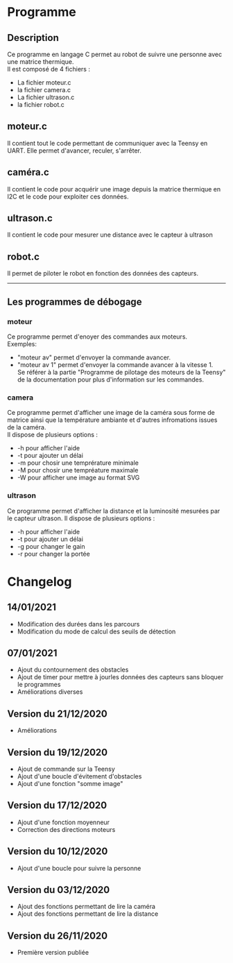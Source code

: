 # Programme
## Description
Ce programme en langage C permet au robot de suivre une personne avec une matrice thermique.  
Il est composé de 4 fichiers : 
  * La fichier moteur.c
  * la fichier camera.c
  * La fichier ultrason.c
  * la fichier robot.c
  
 ## moteur.c
 Il contient tout le code permettant de communiquer avec la Teensy en UART. Elle permet d'avancer, reculer, s'arrêter.
 
 ##  caméra.c
 Il contient le code pour acquérir une image depuis la matrice thermique en I2C et le code pour exploiter ces données.
 
 ##  ultrason.c
  Il contient le code pour mesurer une distance avec le capteur à ultrason
  
  ## robot.c
  Il permet de piloter le robot en fonction des données des capteurs.
  
  ***
  
  
  
## Les programmes de débogage
  
### moteur
Ce programme permet d'enoyer des commandes aux moteurs.    
Exemples:  
  * "moteur av" permet d'envoyer la commande avancer.  
  * "moteur av 1" permet d'envoyer la commande avancer à la vitesse 1.  
Se référer à la partie "Programme de pilotage des moteurs de la Teensy" de la documentation pour plus d'information sur les commandes.
  
### camera
Ce programme permet d'afficher une image de la caméra sous forme de matrice ainsi que la température ambiante et d'autres infromations issues de la caméra.    
 Il dispose de plusieurs options :  
   * -h pour afficher l'aide
   * -t pour ajouter un délai
   * -m pour chosir une temprérature minimale
   * -M pour chosir une tempréature maximale
   * -W pour afficher une image au format SVG
    
### ultrason
Ce programme permet d'afficher la distance et la luminosité mesurées par le capteur ultrason.
Il dispose de plusieurs options :  
  * -h pour afficher l'aide
  * -t pour ajouter un délai
  * -g pour changer le gain
  * -r pour changer la portée
  
  
  # Changelog
## 14/01/2021
  * Modification des durées dans les parcours
  * Modification du mode de calcul des seuils de détection
  
## 07/01/2021
  * Ajout du contournement des obstacles
  * Ajout de timer pour mettre à jourles données des capteurs sans bloquer le programmes
  * Améliorations diverses

## Version du 21/12/2020
  * Améliorations

## Version du 19/12/2020
  * Ajout de commande sur la Teensy
  * Ajout d'une boucle d'évitement d'obstacles
  * Ajout d'une fonction "somme image"
  

## Version du 17/12/2020
  * Ajout d'une fonction moyenneur
  * Correction des directions moteurs
  
## Version du 10/12/2020
 * Ajout d'une boucle pour suivre la personne
  
## Version du 03/12/2020
 * Ajout des fonctions permettant de lire la caméra
 * Ajout des fonctions permettant de lire la distance
 
## Version du 26/11/2020
 * Première version publiée
 
 
 
  

